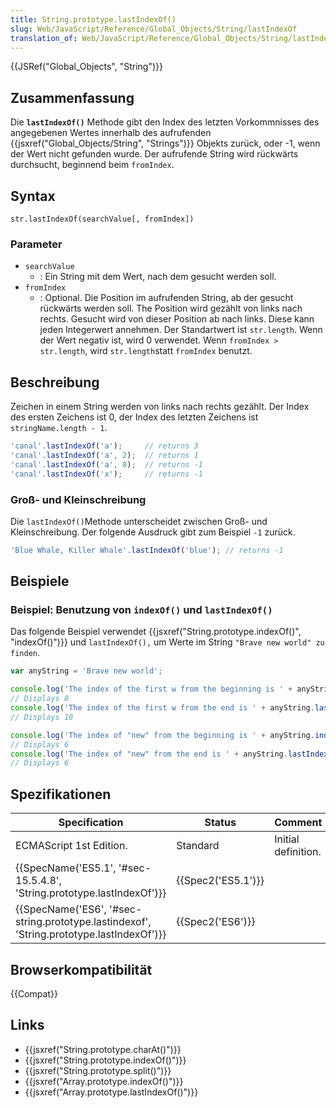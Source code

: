 ```yaml
---
title: String.prototype.lastIndexOf()
slug: Web/JavaScript/Reference/Global_Objects/String/lastIndexOf
translation_of: Web/JavaScript/Reference/Global_Objects/String/lastIndexOf
---
```

{{JSRef("Global_Objects", "String")}}

## Zusammenfassung

Die **`lastIndexOf()`** Methode gibt den Index des letzten Vorkommnisses des angegebenen Wertes innerhalb des aufrufenden {{jsxref("Global_Objects/String", "Strings")}} Objekts zurück, oder -1, wenn der Wert nicht gefunden wurde. Der aufrufende String wird rückwärts durchsucht, beginnend beim `fromIndex`.

## Syntax

    str.lastIndexOf(searchValue[, fromIndex])

### Parameter

- `searchValue`
  - : Ein String mit dem Wert, nach dem gesucht werden soll.
- `fromIndex`
  - : Optional. Die Position im aufrufenden String, ab der gesucht rückwärts werden soll. The Position wird gezählt von links nach rechts. Gesucht wird von dieser Position ab nach links. Diese kann jeden Integerwert annehmen. Der Standartwert ist `str.length`. Wenn der Wert negativ ist, wird 0 verwendet. Wenn `fromIndex > str.length`, wird `str.length`statt `fromIndex` benutzt.

## Beschreibung

Zeichen in einem String werden von links nach rechts gezählt. Der Index des ersten Zeichens ist 0, der Index des letzten Zeichens ist `stringName.length - 1`.

```js
'canal'.lastIndexOf('a');     // returns 3
'canal'.lastIndexOf('a', 2);  // returns 1
'canal'.lastIndexOf('a', 0);  // returns -1
'canal'.lastIndexOf('x');     // returns -1
```

### Groß- und Kleinschreibung

Die `lastIndexOf()`Methode unterscheidet zwischen Groß- und Kleinschreibung. Der folgende Ausdruck gibt zum Beispiel `-1` zurück.

```js
'Blue Whale, Killer Whale'.lastIndexOf('blue'); // returns -1
```

## Beispiele

### Beispiel: Benutzung von `indexOf()` und `lastIndexOf()`

Das folgende Beispiel verwendet {{jsxref("String.prototype.indexOf()", "indexOf()")}} und `lastIndexOf(),` um Werte im String `"Brave new world" zu finden`.

```js
var anyString = 'Brave new world';

console.log('The index of the first w from the beginning is ' + anyString.indexOf('w'));
// Displays 8
console.log('The index of the first w from the end is ' + anyString.lastIndexOf('w'));
// Displays 10

console.log('The index of "new" from the beginning is ' + anyString.indexOf('new'));
// Displays 6
console.log('The index of "new" from the end is ' + anyString.lastIndexOf('new'));
// Displays 6
```

## Spezifikationen

| Specification                                                                                                        | Status                   | Comment             |
| -------------------------------------------------------------------------------------------------------------------- | ------------------------ | ------------------- |
| ECMAScript 1st Edition.                                                                                              | Standard                 | Initial definition. |
| {{SpecName('ES5.1', '#sec-15.5.4.8', 'String.prototype.lastIndexOf')}}                         | {{Spec2('ES5.1')}} |                     |
| {{SpecName('ES6', '#sec-string.prototype.lastindexof', 'String.prototype.lastIndexOf')}} | {{Spec2('ES6')}}     |                     |

## Browserkompatibilität

{{Compat}}

## Links

- {{jsxref("String.prototype.charAt()")}}
- {{jsxref("String.prototype.indexOf()")}}
- {{jsxref("String.prototype.split()")}}
- {{jsxref("Array.prototype.indexOf()")}}
- {{jsxref("Array.prototype.lastIndexOf()")}}
